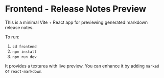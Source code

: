 # Frontend - Release Notes Preview

This is a minimal Vite + React app for previewing generated markdown release notes.

To run:
1. `cd frontend`
2. `npm install`
3. `npm run dev`

It provides a textarea with live preview. You can enhance it by adding `marked` or `react-markdown`.

